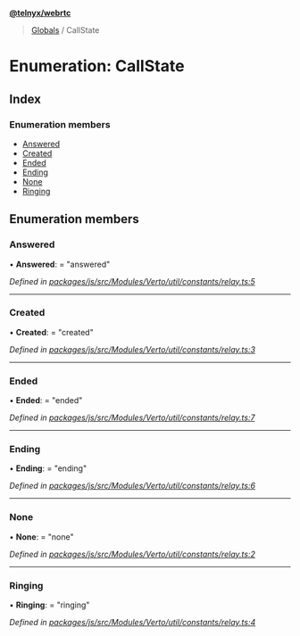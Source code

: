 **[@telnyx/webrtc](../README.md)**

> [Globals](../README.md) / CallState

# Enumeration: CallState

## Index

### Enumeration members

* [Answered](callstate.md#answered)
* [Created](callstate.md#created)
* [Ended](callstate.md#ended)
* [Ending](callstate.md#ending)
* [None](callstate.md#none)
* [Ringing](callstate.md#ringing)

## Enumeration members

### Answered

•  **Answered**:  = "answered"

*Defined in [packages/js/src/Modules/Verto/util/constants/relay.ts:5](https://github.com/team-telnyx/webrtc/blob/main/packages/js/src/Modules/Verto/util/constants/relay.ts#L5)*

___

### Created

•  **Created**:  = "created"

*Defined in [packages/js/src/Modules/Verto/util/constants/relay.ts:3](https://github.com/team-telnyx/webrtc/blob/main/packages/js/src/Modules/Verto/util/constants/relay.ts#L3)*

___

### Ended

•  **Ended**:  = "ended"

*Defined in [packages/js/src/Modules/Verto/util/constants/relay.ts:7](https://github.com/team-telnyx/webrtc/blob/main/packages/js/src/Modules/Verto/util/constants/relay.ts#L7)*

___

### Ending

•  **Ending**:  = "ending"

*Defined in [packages/js/src/Modules/Verto/util/constants/relay.ts:6](https://github.com/team-telnyx/webrtc/blob/main/packages/js/src/Modules/Verto/util/constants/relay.ts#L6)*

___

### None

•  **None**:  = "none"

*Defined in [packages/js/src/Modules/Verto/util/constants/relay.ts:2](https://github.com/team-telnyx/webrtc/blob/main/packages/js/src/Modules/Verto/util/constants/relay.ts#L2)*

___

### Ringing

•  **Ringing**:  = "ringing"

*Defined in [packages/js/src/Modules/Verto/util/constants/relay.ts:4](https://github.com/team-telnyx/webrtc/blob/main/packages/js/src/Modules/Verto/util/constants/relay.ts#L4)*
